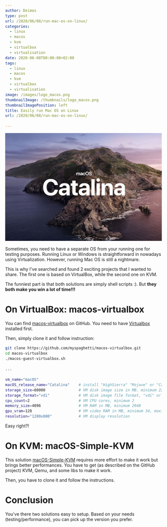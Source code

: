 ```yaml
---
author: Deimos
type: post
url: /2020/06/08/run-mac-os-on-linux/
categories:
  - linux
  - macos
  - kvm
  - virtualbox
  - virtualisation
date: 2020-06-08T00:00:00+02:00
tags:
  - linux
  - macos
  - kvm
  - virtualbox
  - virtualisation
image: /images/logo_macos.png
thumbnailImage: /thumbnails/logo_macos.png
thumbnailImagePosition: left
title: Easily run Mac OS on Linux
url: /2020/06/08/run-mac-os-on-linux/

---
```


![Name_logo](/images/macos_catalina.png)

Sometimes, you need to have a separate OS from your running one for testing purposes. Running Linux or Windows is straightforward in nowadays using Virtualization. However, running Mac OS is still a nightmare.

This is why I've searched and found 2 exciting projects that I wanted to share. The first one is based on VirtualBox, while the second one on KVM.

The funniest part is that both solutions are simply shell scripts :). But **they both make you win a lot of time!!!**

# On VirtualBox: macos-virtualbox

You can find [macos-virtualbox][2] on GitHub. You need to have [Virtualbox][1] installed first.

Then, simply clone it and follow instruction:

```bash
git clone https://github.com/myspaghetti/macos-virtualbox.git
cd macos-virtualbox
./macos-guest-virtualbox.sh

...

vm_name="macOS"
macOS_release_name="Catalina"    # install "HighSierra" "Mojave" or "Catalina"
storage_size=80000               # VM disk image size in MB. minimum 22000
storage_format="vdi"             # VM disk image file format, "vdi" or "vmdk"
cpu_count=2                      # VM CPU cores, minimum 2
memory_size=4096                 # VM RAM in MB, minimum 2048
gpu_vram=128                     # VM video RAM in MB, minimum 34, maximum 128
resolution="1280x800"            # VM display resolution
```

Easy right?!

# On KVM: macOS-Simple-KVM

This solution [macOS-Simple-KVM][3] requires more effort to make it work but brings better performances. You have to get (as described on the GitHub project) KVM, Qemu, and some libs to make it work.

Then, you have to clone it and follow the instructions.

# Conclusion

You've there two solutions easy to setup. Based on your needs (testing/performance), you can pick up the version you prefer.

 [1]: https://www.virtualbox.org/
 [2]: https://github.com/myspaghetti/macos-virtualbox
 [3]: https://github.com/foxlet/macOS-Simple-KVM
